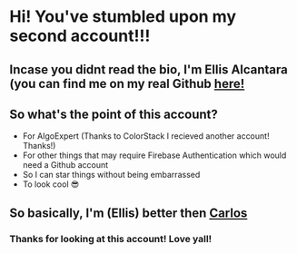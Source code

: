 # Hi! You've stumbled upon my second account!!!

## Incase you didnt read the bio, I'm Ellis Alcantara (you can find me on my real Github [here!](https://github.com/EIIis)

## So what's the point of this account?
- For AlgoExpert (Thanks to ColorStack I recieved another account! Thanks!)
- For other things that may require Firebase Authentication which would need a Github account
- So I can star things without being embarrassed
- To look cool 😎

## So basically, I'm (Ellis) better then [Carlos](https://github.com/RivasCVA)

### Thanks for looking at this account! Love yall!

<!--
**Ls-am/Ls-am** is a ✨ _special_ ✨ repository because its `README.md` (this file) appears on your GitHub profile.

Here are some ideas to get you started:

- 🔭 I’m currently working on ...
- 🌱 I’m currently learning ...
- 👯 I’m looking to collaborate on ...
- 🤔 I’m looking for help with ...
- 💬 Ask me about ...
- 📫 How to reach me: ...
- 😄 Pronouns: ...
- ⚡ Fun fact: ...
-->
